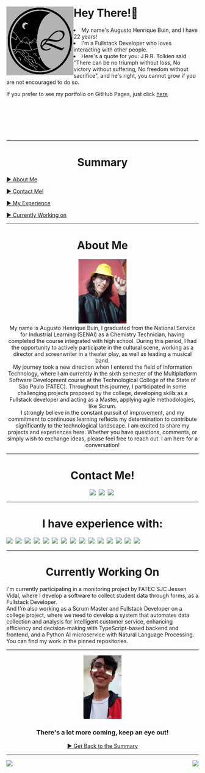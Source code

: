 <div >
  <img align="left" width="35%"  alt="logo" src="img/logo.png">
  <h1>Hey There!👋</h1>
  <p>
    <li>My name's Augusto Henrique Buin, and I have 22 years!</li>
    <li>I'm a Fullstack Developer who loves interacting with other people. 
</li>
    <li>Here's a quote for you: J.R.R. Tolkien said "There can be no triumph without loss, No victory without suffering, No freedom without sacrifice", and he's right, you cannot grow if you are not encouraged to do so. </li>
  </p>
  <p> If you prefer to see my portfolio on GitHub Pages, just click <a href="https://fatec-sjc-dsm-portfolio.github.io/ra1461392221018">here</a>
  </p>
</div><br/><br/><br/><br/><br/>
<!-- <img src="https://komarev.com/ghpvc/?username=AugustoBuin&color=yellow" alt="Profile views" /> </p> Maybe in the future? -->
<hr>
<!-- ALT + 31 ou ALT + 16 -->
<div>
  <span id="summary"></span>
  <h1 align="center">Summary</h1>
  <p><a href="#aboutme">► About Me</a></p> 
  <p><a href="#contact">► Contact Me!</a></p> 
  <p><a href="#exp">► My Experience</a></p> 
  <p><a href="#workin">► Currently Working on</a></p>  
</div><hr>

<span id="aboutme"></span>
<div align="center">
  <h1>About Me</h1>
  <div>
    <img width="25%"  alt="logo" src="img/me-hat.jpg">
  </div>
  <div>
    <div>My name is Augusto Henrique Buin, I graduated from the National Service for Industrial Learning (SENAI) as a Chemistry Technician, having completed the course integrated with high school. During this period, I had the opportunity to actively participate in the cultural scene, working as a director and screenwriter in a theater play, as well as leading a musical band.
    </div>
    <div>My journey took a new direction when I entered the field of Information Technology, where I am currently in the sixth semester of the Multiplatform Software Development course at the Technological College of the State of São Paulo (FATEC). Throughout this journey, I participated in some challenging projects proposed by the college, developing skills as a Fullstack developer and acting as a Master, applying agile methodologies, like Scrum.
    </div>
    <div>I strongly believe in the constant pursuit of improvement, and my commitment to continuous learning reflects my determination to contribute significantly to the technological landscape. I am excited to share my projects and experiences here. Whether you have questions, comments, or simply wish to exchange ideas, please feel free to reach out. I am here for a conversation!
    </div>
  </div>
</div><hr>

<span id="contact"></span>
<div align="center">
  <h1>Contact Me!</h1>
  <a href="https://mail.google.com/mail/u/0/?fs=1&to=augusto.henrique.buin@gmail.com&su=&body=&bcc=&tf=cm"><img src="https://img.shields.io/badge/Gmail-151515?style=for-the-badge&logo=gmail&logoColor=4B70F1"></img></a>&nbsp; 
  <a href="https://www.linkedin.com/in/augusto-henrique-buin/"><img src="https://img.shields.io/badge/LinkedIn-151515?style=for-the-badge&logo=linkedin&logoColor=4B70F1"></img></a>&nbsp;
  <a href="https://www.instagram.com/augusto_buin/"><img src="https://img.shields.io/badge/Instagram-151515?style=for-the-badge&logo=instagram&logoColor=4B70F1"></img></a>&nbsp;
</div><hr>

<span id="exp"></span>
<div>
  <h1 align="center">I have experience with:</h1>
  <p>
    <img src="https://img.shields.io/badge/HTML5-151515?style=for-the-badge&logo=html5&logoColor=4B70F1"></img>&nbsp;
    <img src="https://img.shields.io/badge/CSS3-151515?style=for-the-badge&logo=css3&logoColor=4B70F1"></img>&nbsp;
    <img src="https://img.shields.io/badge/Tailwind-151515?style=for-the-badge&logo=tailwindCSS&logoColor=4B70F1"></img>&nbsp;
    <img src="https://img.shields.io/badge/Python-151515?style=for-the-badge&logo=python&logoColor=4B70F1"></img>&nbsp;
    <img src="https://img.shields.io/badge/PandasAI-151515?style=for-the-badge&logo=pandas&logoColor=4B70F1"></img>&nbsp;
    <img src="https://img.shields.io/badge/Transformers-151515?style=for-the-badge&logo=transformers&logoColor=4B70F1"></img>&nbsp;
    <img src="https://img.shields.io/badge/Spring-151515?style=for-the-badge&logo=spring&logoColor=4B70F1"></img>&nbsp;
    <img src="https://img.shields.io/badge/JavaScript-151515?style=for-the-badge&logo=javascript&logoColor=4B70F1"></img>&nbsp;
    <img src="https://img.shields.io/badge/TypeScript-151515?style=for-the-badge&logo=typescript&logoColor=4B70F1"></img>&nbsp;
    <img src="https://img.shields.io/badge/React-151515?style=for-the-badge&logo=react&logoColor=4B70F1"></img>&nbsp;
    <img src="https://img.shields.io/badge/Node.js-151515?style=for-the-badge&logo=nodedotjs&logoColor=4B70F1"></img>&nbsp;    
    <img src="https://img.shields.io/badge/MySQL-151515?style=for-the-badge&logo=mysql&logoColor=4B70F1"></img>&nbsp;
    <img src="https://img.shields.io/badge/PostgreSQL-151515?style=for-the-badge&logo=postgreSQL&logoColor=4B70F1"></img>&nbsp;
    <img src="https://img.shields.io/badge/MongoDB-151515?style=for-the-badge&logo=MongoDB&logoColor=4B70F1"></img>&nbsp;
    <img src="https://img.shields.io/badge/Docker-151515?style=for-the-badge&logo=Docker&logoColor=4B70F1"></img>&nbsp;
  </p>
</div>
<hr>

<span id="workin"></span>
<div>
  <h1 align="center">Currently Working On</h1>
  <p>
    I'm currently participating in a monitoring project by FATEC SJC Jessen Vidal, where I develop a software to collect student data through forms, as a Fullstack Developer. </br> 
  And I'm also working as a Scrum Master and Fullstack Developer on a college project, where we need to develop a system that automates data collection and analysis for intelligent customer service, enhancing efficiency and decision-making with TypeScript-based backend and frontend, and a Python AI microservice with Natural Language Processing. <br/>
    You can find my work in the pinned repositories.
  </p>
</div>
<hr>

<span id="projects"></span>


<div align="center">
  <img width="20%" src="img/me-angel.jpeg" alt="Me with an Angel filter"/>
    <h3>There's a lot more coming, keep an eye out!</h3>
</div>
<p align="center"><a href="#summary">► Get Back to the Summary</a></p>

<hr>
<div>
  <img  height="180em" src="https://github-readme-stats.vercel.app/api?username=AugustoBuin&show_icons=true&theme=vision-friendly-dark&include_all_commits=true&count_private=true"/>
  <img align="right" height="180em" src="https://github-readme-stats.vercel.app/api/top-langs/?username=AugustoBuin&layout=compact&langs_count=16&theme=vision-friendly-dark"/>
</div>
